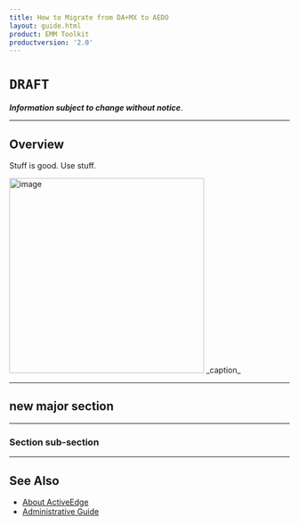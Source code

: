 ```yaml
---
title: How to Migrate from DA+MX to AEDO
layout: guide.html
product: EMM Toolkit
productversion: '2.0'
---
```


# `DRAFT`

**_Information subject to change without notice_**. 

-----

## Overview

Stuff is good. Use stuff. 

<img alt="image" style="height:350px" src="active_edge_01.png"/>
_caption_
<br>

-----

## new major section

-----

### Section sub-section

-----

## See Also

* [About ActiveEdge](../about)
* [Administrative Guide](../setup)
